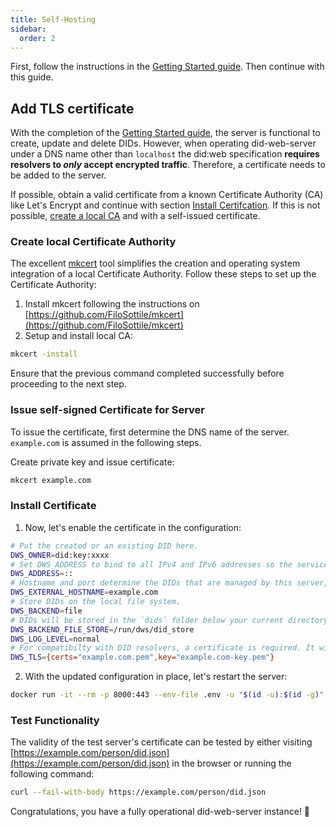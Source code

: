 ```yaml
---
title: Self-Hosting
sidebar:
  order: 2
---
```


First, follow the instructions in the [Getting Started guide](/getting-started). Then continue with this guide.

## Add TLS certificate

With the completion of the [Getting Started guide](/getting-started), the server is functional to create, update and
delete DIDs. However, when operating did-web-server under a DNS name other than `localhost` the did:web specification
**requires resolvers to _only_ accept encrypted traffic**. Therefore, a certificate needs to be added to the server.

If possible, obtain a valid certificate from a known Certificate Authority (CA) like Let's Encrypt and continue with
section [Install Certifcation](#install-certificate). If this is not possible,
[create a local CA](#create-local-certificate-authority) and with a self-issued certificate.

### Create local Certificate Authority

The excellent [mkcert](https://github.com/FiloSottile/mkcert) tool simplifies the creation and operating system
integration of a local Certificate Authority. Follow these steps to set up the Certificate Authority:

1. Install mkcert following the instructions on
   [https://github.com/FiloSottile/mkcert](https://github.com/FiloSottile/mkcert)
2. Setup and install local CA:

```bash
mkcert -install
```

Ensure that the previous command completed successfully before proceeding to the next step.

### Issue self-signed Certificate for Server

To issue the certificate, first determine the DNS name of the server. `example.com` is assumed in the following steps.

Create private key and issue certificate:

```bash
mkcert example.com
```

### Install Certificate

1. Now, let's enable the certificate in the configuration:

```bash title=".env" {7}
# Put the created or an existing DID here.
DWS_OWNER=did:key:xxxx
# Set DWS_ADDRESS to bind to all IPv4 and IPv6 addresses so the service can be exposed to the local computer.
DWS_ADDRESS=::
# Hostname and port determine the DIDs that are managed by this server, e.g. did:web:id.localhost%3A8000:xyz.
DWS_EXTERNAL_HOSTNAME=example.com
# Store DIDs on the local file system.
DWS_BACKEND=file
# DIDs will be stored in the `dids` folder below your current directory.
DWS_BACKEND_FILE_STORE=/run/dws/did_store
DWS_LOG_LEVEL=normal
# For compatibilty with DID resolvers, a certificate is required. It will be added later.
DWS_TLS={certs="example.com.pem",key="example.com-key.pem"}
```

2. With the updated configuration in place, let's restart the server:

```bash
docker run -it --rm -p 8000:443 --env-file .env -u "$(id -u):$(id -g)" -v "$PWD:/run/dws" identinet/did-web-server:0.3.0
```

### Test Functionality

The validity of the test server's certificate can be tested by either visiting
[https://example.com/person/did.json](https://example.com/person/did.json) in the browser or running the following
command:

```bash
curl --fail-with-body https://example.com/person/did.json
```

Congratulations, you have a fully operational did-web-server instance! 🎉

